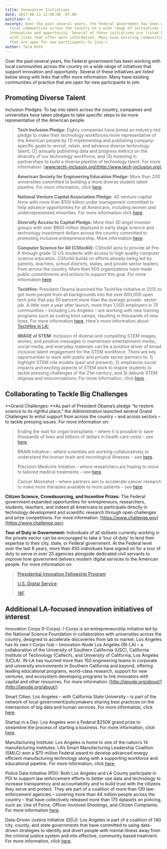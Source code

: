```yaml
---
title: Innovation Initiatives
date: 2017-06-13 12:00:00 -07:00
position: 4
excerpt: Over the past several years, the Federal government has been working with
  local communities across the country on a wide range of initiatives that support
  innovation and opportunity. Several of these initiatives are listed below along
  with links that offer more information. Many have existing communities of practice
  that are open for new participants to join.s
author: Tara Roth
---
```


Over the past several years, the Federal government has been working with local communities across the country on a wide range of initiatives that support innovation and opportunity. Several of these initiatives are listed below along with links that offer more information. Many have existing communities of practice that are open for new participants to join.  

## Promoting Diverse Talent

Inclusion Pledges: To tap into talent across the country, companies and universities have taken pledges to take specific steps to be more representative of the American people.    

> **Tech Inclusion Pledge:** Eighty companies have joined an industry\-led pledge to make their technology workforces more representative of the American people by (1) implementing and publishing company\-specific goals to recruit, retain, and advance diverse technology talent; (2) annually publishing data and progress metrics on the diversity of our technology workforce; and (3) investing in partnerships to build a diverse pipeline of technology talent. For more information: [www.tech\-inclusion.org](http://www.tech-inclusion.org)
> 
> **American Society for Engineering Education Pledge:** More than 200 universities committed to building a more diverse student talent pipeline. For more information, click [here](https://obamawhitehouse.archives.gov/sites/default/files/microsites/ostp/EDC_DiversityInitiativeLetter_Nov2016.PDF).
> 
> **National Venture Capital Association Pledge:** 40 venture\-capital firms with more than $100 billion under management committed to help advance opportunities for all Americans, including women and underrepresented minorities. For more information click [here](https://obamawhitehouse.archives.gov/sites/default/files/microsites/ostp/nvca_white_house_demo_day_letter_0.pdf).
> 
> **Diversify Access to Capital Pledge:** More than 30 angel investor groups with over $800 million deployed in early stage science and technology investment dollars across the country committed to promoting inclusive entrepreneurship. More information [here](https://obamawhitehouse.archives.gov/sites/default/files/microsites/ostp/diversifycapitalpledge_Nov2016.pdf). 
> 
> **Computer Science for All (CSforAll):** CSforAll aims to provide all Pre\-K through grade 12 US students with access to high quality computer science education. CSforAll builds on efforts already being led by parents, teachers, school districts, states, and private sector leaders from across the country. More than 500 organizations have made public commitments and actions to support this goal. For more information [here](https://www.whitehouse.gov/blog/2016/01/30/computer-science-all). 
> 
> **TechHire:** President Obama launched the TechHire initiative in 2015 to get more people from all backgrounds into the over 600,000 open tech jobs that pay 50 percent more than the average private\- sector job. A little over a year after launch, more than 1,500 employers in 70 communities – including Los Angeles – are working with new training programs such as coding boot camps, resulting in thousands of new hires. For more information [here](https://www.whitehouse.gov/issues/technology/techhire). Here's more information about [TechHire in LA:](https://techhire.org/community/los-angeles/)
> 
> **IMAGE of STEM:** Inclusion of diverse and compelling STEM images, stories, and positive messages in mainstream entertainment media, social media, and everyday materials can be a positive driver of broad inclusive talent engagement for the STEM workforce. There are key opportunities to work with public and private sector partners to: 1) highlight STEM role models (past and present); 2) emphasize social impacts and exciting aspects of STEM work to inspire students to tackle pressing challenges of the 21st century; and 3) debunk STEM stigmas and misconceptions. For more information, click [here](https://obamawhitehouse.archives.gov/sites/default/files/microsites/ostp/imageofstemdepictiondoc_02102016_clean.pdf).

## Collaborating to Tackle Big Challenges

**Grand Challenges: **As part of President Obama’s pledge “to restore science to its rightful place,” the Administration launched several Grand Challenges to enlist support from across the country – and across sectors – to tackle pressing issues. For more information on:  

> Ending the wait for organ transplants – where it is possible to save thousands of lives and billions of dollars in health care costs – see [here](https://obamawhitehouse.archives.gov/blog/2016/12/21/reducing-organ-waiting-list-key-actions-and-opportunities-future). 
> 
> BRAIN Initiative – where scientists are working collaboratively to understand the human brain and neurological illnesses – see [here](https://www.braininitiative.nih.gov).
> 
> Precision Medicine Initiative – where researchers are hoping to move to tailored medical treatments – see [here](https://ghr.nlm.nih.gov/primer/precisionmedicine/initiative%20%C2%A0).
> 
> Cancer Moonshot – where partners aim to accelerate cancer research to make more therapies available to more patients – see [here](https://www.cancer.gov/research/key-initiatives/moonshot-cancer-initiative%20%C2%A0).

**Citizen Science, Crowdsourcing, and Incentive Prizes:** The Federal government expanded opportunities for entrepreneurs, researchers, students, teachers, and indeed all Americans to participate directly in technology development and scientific research through open challenges and prize competitions. For more information: [https://www.challenge.gov](https://www.challenge.gov)  

**Tour of Duty in Government:** Individuals of all skillsets currently working in the private sector can be encouraged to take a ‘tour of duty’ to lend their expertise to their city, state, or Federal government. At the Federal level over the last 8 years, more than 450 individuals have signed on for a tour of duty to serve in over 25 agencies alongside dedicated civil servants to improve how government delivers modern digital services to the American people. For more information on:  

> [Presidential Innovation Fellowship Program](https://presidentialinnovationfellows.gov)
> 
> [U.S. Digital Service](https://www.usds.gov)
> 
> [18F](https://18f.gsa.gov) 

## Additional LA-focused innovation initiatives of interest

Innovation Corps (I\-Corps): I\-Corps is an entrepreneurship initiative led by the National Science Foundation in collaboration with universities across the country, designed to accelerate discoveries from lab to market. Los Angeles has its own I\-Corps hub – Innovation\-Node Los Angeles (IN\-LA) – a collaboration of the University of Southern California (USC), California Institute of Technology (Caltech), and University of California, Los Angeles (UCLA). IN\-LA has touched more than 150 engineering teams in corporate and university environments in Southern California and beyond, offering leading educational programs, world\-class research, support for new ventures, and ecosystem\-developing programs to link innovators with capital and other resources. For more information: [http://lanode.org/about/](http://lanode.org/about/)  

Smart Cities: Los Angeles – with California State University – is part of the network of local government/policymakers sharing best practices on the intersection of big data and human services. For more information, click [here](https://obamawhitehouse.archives.gov/the-press-office/2016/09/26/fact-sheet-announcing-over-80-million-new-federal-investment-and). 

Startup in a Day: Los Angeles won a Federal $250K grand prize to streamline the process of starting a business. For more information, click [here](http://www.prnewswire.com/news-releases/sba-six-cities-launch-their-startup-in-a-day-solutions-300328072.html).

Manufacturing Institute: Los Angeles is home to one of the nation’s 14 manufacturing institutes. LA’s Smart Manufacturing Leadership Coalition (SMLC) won a $70 million Federal award to develop advanced energy efficient manufacturing technology along with a supporting workforce and educational pipeline. For more information, click [here](https://smartmanufacturingcoalition.org).

Police Data Initiative (PDI): Both Los Angeles and LA County participate in PDI to support law enforcement efforts to better use data and technology to increase transparency and accountability and to build trust with the citizens they serve and protect. They are part of a coalition of more than 130 law\-enforcement agencies – covering more than 44 million people across the country – that have collectively released more than 175 datasets on policing, such as: Use of Force, Officer\-Involved Shootings, and Citizen Complaints. For more information [here](https://publicsafetydataportal.org/participating-agencies/#). 

Data\-Driven Justice Initiative (DDJ): Los Angeles is part of a coalition of 140 city, county, and state governments that have committed to using data\- driven strategies to identify and divert people with mental illness away from the criminal justice system and into effective, community based treatment. For more information, click [here](http://www.naco.org/resources/programs-and-services/data-driven-justice%20%C2%A0).